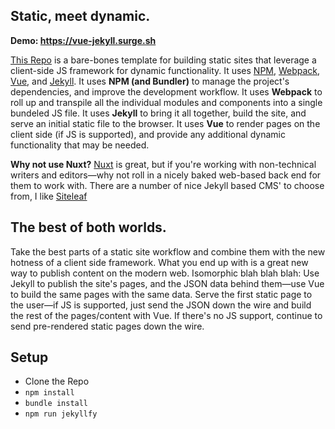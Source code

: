 ## Static, meet dynamic.

**Demo: https://vue-jekyll.surge.sh**

[This Repo](https://github.com/BryanSchuetz/vue-jekyll) is a bare-bones template for building static sites that leverage a client-side JS framework for dynamic functionality. It uses [NPM](https://www.npmjs.com/), [Webpack](https://webpack.js.org), [Vue](https://vuejs.org), and [Jekyll](https://jekyllrb.com). It uses **NPM (and Bundler)** to manage the project's dependencies, and improve the development workflow. It uses **Webpack** to roll up and transpile all the individual modules and components into a single bundeled JS file. It uses **Jekyll** to bring it all together, build the site, and serve an initial static file to the browser. It uses **Vue** to render pages on the client side (if JS is supported), and provide any additional dynamic functionality that may be needed.

**Why not use Nuxt?** [Nuxt](https://nuxtjs.org) is great, but if you're working with non-technical writers and editors—why not roll in a nicely baked web-based back end for them to work with. There are a number of nice Jekyll based CMS' to choose from, I like [Siteleaf](https://www.siteleaf.com/)

## The best of both worlds.

Take the best parts of a static site workflow and combine them with the new hotness of a client side framework. What you end up with is a great new way to publish content on the modern web. Isomorphic blah blah blah: Use Jekyll to publish the site's pages, and the JSON data behind them—use Vue to build the same pages with the same data. Serve the first static page to the user—if JS is supported, just send the JSON down the wire and build the rest of the pages/content with Vue. If there's no JS support, continue to send pre-rendered static pages down the wire.

## Setup

* Clone the Repo
* `npm install`
* `bundle install`
* `npm run jekyllfy`

